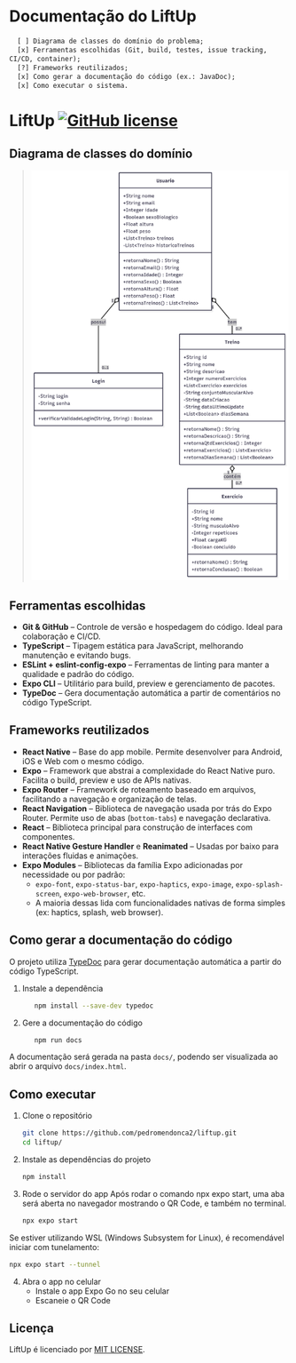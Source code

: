 # Documentação do LiftUp

      [ ] Diagrama de classes do domínio do problema;
      [x] Ferramentas escolhidas (Git, build, testes, issue tracking, CI/CD, container);
      [?] Frameworks reutilizados;
      [x] Como gerar a documentação do código (ex.: JavaDoc);
      [x] Como executar o sistema.

# LiftUp [![GitHub license](https://img.shields.io/badge/license-MIT-blue.svg)](https://github.com/facebook/react/blob/main/LICENSE)

## Diagrama de classes do domínio
> ![Diagrama de classes](./docs/diagrama-classes.png)

## Ferramentas escolhidas
- **Git & GitHub** – Controle de versão e hospedagem do código. Ideal para colaboração e CI/CD.
- **TypeScript** – Tipagem estática para JavaScript, melhorando manutenção e evitando bugs.
- **ESLint + eslint-config-expo** – Ferramentas de linting para manter a qualidade e padrão do código.
- **Expo CLI** – Utilitário para build, preview e gerenciamento de pacotes.
- **TypeDoc** – Gera documentação automática a partir de comentários no código TypeScript.

## Frameworks reutilizados
- **React Native** – Base do app mobile. Permite desenvolver para Android, iOS e Web com o mesmo código.
- **Expo** – Framework que abstrai a complexidade do React Native puro. Facilita o build, preview e uso de APIs nativas.
- **Expo Router** – Framework de roteamento baseado em arquivos, facilitando a navegação e organização de telas.
- **React Navigation** – Biblioteca de navegação usada por trás do Expo Router. Permite uso de abas (`bottom-tabs`) e navegação declarativa.
- **React** – Biblioteca principal para construção de interfaces com componentes.
- **React Native Gesture Handler** e **Reanimated** – Usadas por baixo para interações fluidas e animações.
- **Expo Modules** – Bibliotecas da família Expo adicionadas por necessidade ou por padrão:
  - `expo-font`, `expo-status-bar`, `expo-haptics`, `expo-image`, `expo-splash-screen`, `expo-web-browser`, etc.
  - A maioria dessas lida com funcionalidades nativas de forma simples (ex: haptics, splash, web browser).

## Como gerar a documentação do código
O projeto utiliza [TypeDoc](https://typedoc.org/) para gerar documentação automática a partir do código TypeScript.

1. Instale a dependência

   ```bash
      npm install --save-dev typedoc
   ```

2. Gere a documentação do código
   ```bash
      npm run docs
   ```

A documentação será gerada na pasta `docs/`, podendo ser visualizada ao abrir o arquivo `docs/index.html`.

## Como executar
1. Clone o repositório

   ```bash
   git clone https://github.com/pedromendonca2/liftup.git
   cd liftup/
   ```

2. Instale as dependências do projeto

   ```bash
   npm install
   ```

3. Rode o servidor do app
Após rodar o comando npx expo start, uma aba será aberta no navegador mostrando o QR Code, e também no terminal.

   ```bash
   npx expo start
   ```

Se estiver utilizando WSL (Windows Subsystem for Linux), é recomendável iniciar com tunelamento:
   ```bash
   npx expo start --tunnel
   ```

4. Abra o app no celular
   - Instale o app Expo Go no seu celular
   - Escaneie o QR Code

## Licença

LiftUp é licenciado por [MIT LICENSE](./LICENSE).
